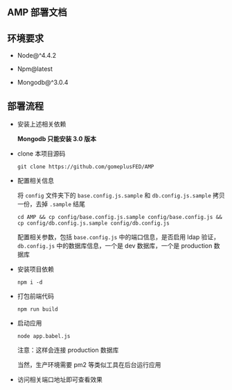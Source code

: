 AMP 部署文档
----------------

## 环境要求

* Node@^4.4.2

* Npm@latest

* Mongodb@^3.0.4

## 部署流程

* 安装上述相关依赖

	**Mongodb 只能安装 3.0 版本**

* clone 本项目源码

	`git clone https://github.com/gomeplusFED/AMP`

* 配置相关信息

	将 `config` 文件夹下的 `base.config.js.sample` 和 `db.config.js.sample` 拷贝一份，去掉 `.sample` 结尾

	`cd AMP && cp config/base.config.js.sample config/base.config.js && cp config/db.config.js.sample config/db.config.js`

	配置相关参数，包括 `base.config.js` 中的端口信息，是否启用 ldap 验证，`db.config.js` 中的数据库信息，一个是 dev 数据库，一个是 production 数据库

* 安装项目依赖

	`npm i -d`

* 打包前端代码

	`npm run build`

* 启动应用

	`node app.babel.js`

	注意：这样会连接 production 数据库

	当然，生产环境需要 pm2 等类似工具在后台运行应用

* 访问相关端口地址即可查看效果

